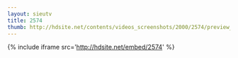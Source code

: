 ```yaml
---
layout: sieutv
title: 2574
thumb: http://hdsite.net/contents/videos_screenshots/2000/2574/preview_360p.mp4.jpg
---
```

{% include iframe src='http://hdsite.net/embed/2574' %}
 
